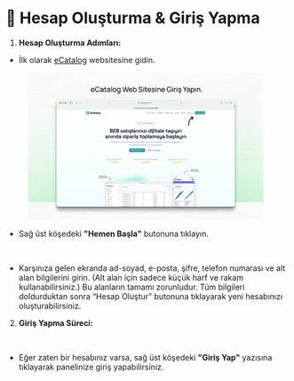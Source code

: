 # 👤 Hesap Oluşturma & Giriş Yapma

1. **Hesap Oluşturma Adımları:**

* İlk olarak [eCatalog](https://www.ecatalog.com.tr/) websitesine gidin.

<figure><img src=".gitbook/assets/eCatalog Websitesi.png" alt=""><figcaption></figcaption></figure>

* Sağ üst köşedeki **"Hemen Başla"** butonuna tıklayın.

<figure><img src=".gitbook/assets/Yeni Hesap Oluşturma (1).png" alt=""><figcaption></figcaption></figure>

* Karşınıza gelen ekranda ad-soyad, e-posta, şifre, telefon numarası ve alt alan bilgilerini girin. (Alt alan için sadece küçük harf ve rakam kullanabilirsiniz.) Bu alanların tamamı zorunludur. Tüm bilgileri doldurduktan sonra “Hesap Oluştur” butonuna tıklayarak yeni hesabınızı oluşturabilirsiniz.

2. **Giriş Yapma Süreci:**

<figure><img src=".gitbook/assets/Giriş Yapma.png" alt=""><figcaption></figcaption></figure>

* Eğer zaten bir hesabınız varsa, sağ üst köşedeki **"Giriş Yap"** yazısına tıklayarak panelinize giriş yapabilirsiniz.
